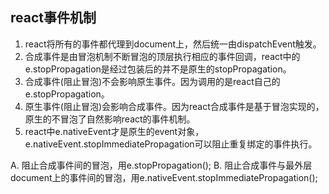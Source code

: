 ## react事件机制 ##

1. react将所有的事件都代理到document上，然后统一由dispatchEvent触发。
2. 合成事件是由冒泡机制不断冒泡的顶层执行相应的事件回调，react中的e.stopPropagation是经过包装后的并不是原生的stopPropagation。
3. 合成事件(阻止冒泡)不会影响原生事件。因为调用的是react自己的e.stopPropagation。
4. 原生事件(阻止冒泡)会影响合成事件。因为react合成事件是基于冒泡实现的，原生的不冒泡了自然影响react的事件机制。
5. react中e.nativeEvent才是原生的event对象， e.nativeEvent.stopImmediatePropagation可以阻止重复绑定的事件执行。


A. 阻止合成事件间的冒泡，用e.stopPropagation();
B. 阻止合成事件与最外层document上的事件间的冒泡，用e.nativeEvent.stopImmediatePropagation();